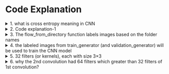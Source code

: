 # Code Explanation

<details>
  <summary>1. what is cross entropy meaning in CNN</summary>  
Cross-entropy is a loss function commonly used in **Convolutional Neural Networks (CNNs)**, particularly for classification tasks. It measures the difference between the predicted probability distribution and the true label distribution. Cross-entropy quantifies how well the predicted probability distribution matches the actual labels.

### Key Concepts
1. **Probability Distribution**:
   - In a classification task, the output of a CNN is often a probability distribution over different classes, typically achieved using the **softmax function**.
   - For example, if there are three classes, the model might output probabilities like \([0.7, 0.2, 0.1]\).

2. **True Labels**:
   - The true label is represented as a one-hot encoded vector for classification tasks. For instance, if the true class is the second one in a three-class problem, the true label would be \([0, 1, 0]\).

3. **Cross-Entropy Formula**:
   The cross-entropy loss for a single example is given by:
   \[
   L = - \sum_{i} y_i \log(\hat{y}_i)
   \]
   Where:
   - \(y_i\): True label (0 or 1 for each class).
   - \(\hat{y}_i\): Predicted probability for each class.
   - The summation is over all classes.

   For a batch of examples, the average loss across the batch is computed.

4. **Intuition**:
   - Cross-entropy penalizes predictions that deviate from the true labels. The further the predicted probability is from 1 for the correct class, the larger the loss.
   - If the model predicts a probability close to 1 for the correct class, the loss is low.

5. **Relation to Logarithmic Likelihood**:
   - Cross-entropy is derived from the likelihood function for classification tasks. It calculates the negative log likelihood of the true labels under the predicted probabilities.

### Why Use Cross-Entropy in CNNs?
- **For multi-class classification**:
  - Cross-entropy works seamlessly with the softmax activation, which outputs normalized probabilities.
- **Encourages confident predictions**:
  - It rewards predictions that strongly match the true labels and penalizes uncertain or wrong predictions.
- **Effective training**:
  - Cross-entropy provides meaningful gradients that help optimize the model effectively during backpropagation.

### Example in a CNN:
Imagine a CNN for digit classification (0–9):
- **True label**: The digit is "3," represented as \([0, 0, 0, 1, 0, 0, 0, 0, 0, 0]\).
- **Predicted probabilities**: \([0.1, 0.05, 0.1, 0.7, 0.02, 0.01, 0.01, 0.005, 0.01, 0.005]\).
- **Cross-entropy loss**:
  \[
  L = -\log(0.7) \approx 0.3567
  \]
This value would decrease as the model improves its predictions.
</details>

   
<details>
  <summary>2. Code explanation-1</summary> 
  This code is a part of a machine learning pipeline for preparing and loading image data for training a Convolutional Neural Network (CNN). Here’s a detailed breakdown:

---

### **1. ImageDataGenerator**

The `ImageDataGenerator` class in Keras is used to preprocess and augment image data. It applies transformations like scaling, rotation, flipping, etc., to generate a variety of images for training, which improves the generalization ability of the model. 

In the given code:
```python
train_datagen = ImageDataGenerator(rescale=1.0/255.0, validation_split=0.2)
```

- **`rescale=1.0/255.0`**: 
  - Normalizes pixel values from the range `[0, 255]` to `[0, 1]`. This normalization helps in faster convergence during training because smaller values make optimization easier.
  
- **`validation_split=0.2`**:
  - Reserves 20% of the images for validation. The remaining 80% is used for training. This is useful for monitoring the model's performance on unseen data during training.

---

### **2. train_generator**

The `flow_from_directory` method loads images from a directory structure, preprocesses them, and creates a data generator. This generator yields batches of image-label pairs during training. It’s memory efficient as it loads only the required images in each batch rather than all images at once.

```python
train_generator = train_datagen.flow_from_directory(
    base_dir,
    target_size=(80, 80),
    batch_size=32,
    class_mode='binary',
    subset='training'
)
```

#### Arguments:

- **`base_dir`**:
  - Path to the base directory containing the images organized in subdirectories. Each subdirectory represents a class. For example:
    ```
    base_dir/
    ├── GO/    # Contains images for the "GO" class
    └── NG/    # Contains images for the "NG" class
    ```

- **`target_size=(80, 80)`**:
  - Resizes all images to 80x80 pixels, ensuring a uniform input size to the neural network.

- **`batch_size=32`**:
  - Specifies the number of images per batch. The generator will yield 32 images and their labels in each step during training.

- **`class_mode='binary'`**:
  - Specifies that this is a binary classification problem (two classes: `GO` and `NG`).

- **`subset='training'`**:
  - Indicates that this generator will only use the training subset (80% of the data, as defined by the `validation_split` in `ImageDataGenerator`).

#### Output:
- `train_generator` is a generator that, when iterated, yields:
  - A batch of images as a NumPy array (shape: `(32, 80, 80, 3)` for 32 images of size 80x80 with 3 color channels).
  - Corresponding labels (shape: `(32,)`), where each label is `0` (for NG) or `1` (for GO).

---

### **3. The Complete Code Explanation**
Here’s a step-by-step breakdown:

1. **Set Base Directory**:
   - The variable `base_dir` points to the folder where images are stored, organized by class.

2. **Initialize Data Augmentation and Preprocessing**:
   - `train_datagen` is an instance of `ImageDataGenerator`, which:
     - Normalizes image pixel values to `[0, 1]`.
     - Splits the data into 80% training and 20% validation subsets.

3. **Load Training Data**:
   - `train_generator` is created using `flow_from_directory`, which:
     - Reads images from the `base_dir`.
     - Resizes them to 80x80 pixels.
     - Divides them into batches of size 32.
     - Labels them according to their class folder (`GO` or `NG`).
     - Ensures only the training subset (80% of data) is used.

This setup prepares the data for efficient and scalable training. Images are preprocessed dynamically, reducing memory usage, and ensuring the training loop can iterate over batches without loading all images at once.
</details>

<details>
  <summary>3. The flow_from_directory function labels images based on the folder names</summary>
  The `flow_from_directory` function labels images **based on the folder names** in which the images are stored. Here's how it works in your scenario:

---

### **How `flow_from_directory` Labels Images**
1. **Folder Structure and Labels**:
   - The directory passed to `flow_from_directory` (e.g., `base_dir`) must have subdirectories, where each subdirectory represents a class.
   - For example:
     ```
     base_dir/
     ├── GO/    # Folder for class "GO"
     │   ├── image1.jpg
     │   ├── image2.jpg
     │   └── ...
     └── NG/    # Folder for class "NG"
         ├── image1.jpg
         ├── image2.jpg
         └── ...
     ```

   - In this structure:
     - All images inside the `GO` folder are automatically labeled as `1` (class 1).
     - All images inside the `NG` folder are automatically labeled as `0` (class 0).
     - This labeling is based entirely on the folder names.

2. **Mixing Images**:
   - `flow_from_directory` does **not mix images across folders**.
   - Each image is labeled according to the folder it resides in, not based on its content or features.

3. **How Labels Are Decided**:
   - **The folder structure determines the labels**.
   - The function assigns labels in alphabetical order of the folder names:
     - If `GO` comes alphabetically after `NG`, then:
       - `NG` is labeled as `0`.
       - `GO` is labeled as `1`.

---

### **Your Question Answered**
1. **Does `flow_from_directory` read all images in folder `60` as `NG` and `100` as `GO`?**
   - If `60` and `100` are folder names, it depends on their placement in the directory and naming convention:
     - If `base_dir` has `60` and `100` as folder names:
       ```
       base_dir/
       ├── 60/   # Class 0
       └── 100/  # Class 1
       ```
       Then:
       - Images in folder `60` are labeled as `0` (NG).
       - Images in folder `100` are labeled as `1` (GO).

2. **Who decides whether an image is `GO` or `NG`?**
   - **You decide** by organizing the images into their respective folders (`GO` or `NG`) before running `flow_from_directory`.

3. **Can `flow_from_directory` classify based on image features?**
   - No, `flow_from_directory` does not analyze image features. It only assigns labels based on the folder structure.
   - The model you train using these labeled images will later learn the features that distinguish `GO` from `NG`.

---

### **What If You Need Dynamic Labeling Based on Features?**
If you want to label images based on their features (e.g., using metadata or a custom algorithm):
1. Use a script to process images and assign labels dynamically.
2. Create a custom data generator instead of relying on `flow_from_directory`.
3. Example:
   ```python
   def custom_generator(file_paths, labels, batch_size):
       # Logic to load images and labels dynamically
       pass
   ```

---

### **Summary**
- `flow_from_directory` labels images based on **folder names** (e.g., `GO` and `NG`).
- **You decide the criteria** for `GO` or `NG` by placing images in the respective folders.
- It does **not analyze image features**; the folder structure alone dictates the labels.
</details>

<details>
  <summary>4. the labeled images from train_generator (and validation_generator) will be used to train the CNN model </summary>
  Yes, the labeled images from `train_generator` (and `validation_generator`) will be used to train the CNN model in the above code. Let’s break down the code in detail:

---

### **1. Define the CNN Model**

#### **What is happening here?**
```python
model = Sequential([
    Conv2D(32, (3, 3), activation='relu', input_shape=(80, 80, 3)),
    MaxPooling2D(2, 2),
    Conv2D(64, (3, 3), activation='relu'),
    MaxPooling2D(2, 2),
    Flatten(),
    Dense(128, activation='relu'),
    Dense(1, activation='sigmoid')
])
```

This defines a **Sequential Convolutional Neural Network (CNN)** for binary classification. Let’s go step by step:

1. **`Conv2D(32, (3, 3), activation='relu', input_shape=(80, 80, 3))`**:
   - Adds a convolutional layer with:
     - **32 filters** (or kernels), each with size \(3 \times 3\).
     - Activation function: **ReLU** (rectified linear unit), which introduces non-linearity and prevents vanishing gradients.
     - **Input shape**: \(80 \times 80 \times 3\), matching the resized images (80x80 pixels, 3 color channels: RGB).

2. **`MaxPooling2D(2, 2)`**:
   - Reduces the spatial dimensions of the feature map by taking the maximum value in \(2 \times 2\) regions. This:
     - Reduces computation.
     - Retains the most important features.

3. **`Conv2D(64, (3, 3), activation='relu')`**:
   - Adds another convolutional layer with 64 filters, further extracting more complex features from the image.

4. **`MaxPooling2D(2, 2)`**:
   - Again reduces the spatial dimensions to prevent overfitting and reduce computational load.

5. **`Flatten()`**:
   - Converts the 2D feature map into a 1D vector, making it ready for the dense (fully connected) layers.

6. **`Dense(128, activation='relu')`**:
   - Adds a fully connected layer with 128 neurons.
   - ReLU activation ensures non-linearity.

7. **`Dense(1, activation='sigmoid')`**:
   - Adds an output layer with:
     - **1 neuron**, since it’s a binary classification problem.
     - **Sigmoid activation**, which outputs a probability between 0 and 1, suitable for binary classification.

---

### **2. Compile the Model**

#### **What is happening here?**
```python
model.compile(optimizer='adam', loss='binary_crossentropy', metrics=['accuracy'])
```

1. **`optimizer='adam'`**:
   - Uses the **Adam optimizer**, an adaptive gradient descent algorithm that adjusts the learning rate dynamically during training.

2. **`loss='binary_crossentropy'`**:
   - Specifies the loss function as **binary cross-entropy**, suitable for binary classification. It calculates how far the predicted probabilities are from the true labels (0 or 1).

3. **`metrics=['accuracy']`**:
   - Tracks the model's accuracy during training, which is the fraction of correctly predicted labels.

---

### **3. Train the Model**

#### **What is happening here?**
```python
model.fit(
    train_generator,
    epochs=10,
    validation_data=validation_generator
)
```

1. **`train_generator`**:
   - Supplies batches of labeled training images to the model.

2. **`epochs=10`**:
   - Specifies that the model will iterate over the entire training dataset 10 times.

3. **`validation_data=validation_generator`**:
   - Supplies validation data for monitoring the model's performance on unseen data after each epoch.

---

### **4. Save the Trained Model**

#### **What is happening here?**
```python
model.save("fan_model.h5")
```

- Saves the trained model to a file named `fan_model.h5`.
- This saved model can later be loaded to make predictions or for further training.

---

### **What is Being Trained?**
Yes, the **labeled images from `train_generator` are used to train the model**. Here’s how it works:
- `train_generator` provides images with their respective labels (e.g., `GO` = 1, `NG` = 0), as determined by the folder structure.
- During training:
  - The model learns to map the image features (extracted by the convolutional layers) to their correct labels (binary: `0` or `1`).
  - The process minimizes the **binary cross-entropy loss** to improve the predictions.

---

### **How Does It Classify Images as GO or NG?**
- After training, the model will be able to classify new images as `GO` (1) or `NG` (0).
- The sigmoid activation in the last layer outputs a probability:
  - Probability \( > 0.5 \): Image is classified as `GO` (1).
  - Probability \( \leq 0.5 \): Image is classified as `NG` (0).

---

### **Summary**
- The code trains a CNN to classify images into `GO` or `NG`.
- Labeled images are supplied from `train_generator` (using folder names for labels).
- The model learns patterns (features) that distinguish the two classes during training.
- The trained model is saved for future use.
</details>

<details>
  <summary>5. 32 filters (or kernels), each with size 3×3</summary>
  The 32 filters (or kernels) in a convolutional layer are arrays of trainable parameters, initialized randomly and updated during training. Let's break this down:

---

### **1. What Are Filters in a CNN?**
- **Filters/Kernels**:
  - A filter is a small matrix (e.g., \(3 \times 3\)) that slides over the input image (convolution operation).
  - It extracts specific features like edges, textures, or patterns from the image.
  - In your case, there are **32 filters**, each with dimensions \(3 \times 3\).

- **How They Look**:
  - Initially, filters are **randomly initialized**.
  - During training, the values in these filters are updated via **backpropagation** to minimize the loss function.
  - After training, the filters might represent specific patterns (e.g., edges, corners, or more abstract features in deeper layers).

---

### **2. How Are Filters Produced?**
Filters are learned automatically during the training process:

1. **Initialization**:
   - Filters are initialized with small random values (e.g., using techniques like Xavier or He initialization).

2. **Convolution Operation**:
   - Each filter slides across the input image (or feature map) and performs element-wise multiplication followed by summation (dot product).
   - This operation produces a feature map for each filter, highlighting areas of the image where the filter's pattern matches.

3. **Loss and Backpropagation**:
   - The network calculates the **loss** (difference between predictions and actual labels).
   - Through **backpropagation**, the gradients of the loss with respect to the filter values are computed.
   - The filter values are updated using these gradients to make the predictions more accurate.

---

### **3. What Do the Filters Learn?**
The criteria for what a filter "looks like" or what it "learns" are not predefined but emerge naturally during training:

1. **Shallow Layers**:
   - Filters in the first convolutional layer learn **basic features** like:
     - Vertical edges
     - Horizontal edges
     - Diagonal lines
     - Color gradients

2. **Deeper Layers**:
   - Filters in deeper layers learn **abstract features** like:
     - Shapes
     - Textures
     - Patterns
     - Object parts

3. **How They Look Post-Training**:
   - Filters often resemble patterns relevant to the task. For example, in a defect inspection task:
     - Some filters might focus on detecting circular shapes (labels).
     - Others might focus on irregularities (defects).

---

### **4. How to Visualize Filters?**
Filters can be visualized to understand what they’ve learned:
- After training, you can extract and visualize filter weights using libraries like TensorFlow or Keras.

#### Example Code to Visualize Filters:
```python
# Extract the weights of the first convolutional layer
filters, biases = model.layers[0].get_weights()

# Normalize filter values for visualization
filters = (filters - filters.min()) / (filters.max() - filters.min())

# Plot filters
import matplotlib.pyplot as plt
n_filters = filters.shape[-1]  # Number of filters
for i in range(n_filters):
    f = filters[:, :, :, i]  # Extract each filter
    plt.subplot(4, 8, i+1)   # Adjust rows and columns as needed
    plt.imshow(f[:, :, 0], cmap='gray')  # Visualize filter as grayscale
    plt.axis('off')
plt.show()
```

---

### **5. Are Filters Predefined or Learned?**
- Filters are **not predefined**.
- They are **learned** during training based on the task at hand and the input data.
- The criteria for what a filter represents emerge from:
  - The dataset (e.g., images of "GO" and "NG").
  - The loss function (e.g., binary cross-entropy in your case).

---

### **Summary**
- The 32 filters are \(3 \times 3\) matrices of numbers (initially random), updated during training.
- These filters are learned to capture patterns relevant to the task:
  - Shallow filters detect simple edges or textures.
  - Deeper filters identify complex patterns or shapes.
- The learning process is automatic and driven by the dataset and optimization process (backpropagation). Visualization can help understand the features they detect.
</details>

<details>
  <summary>6. why the 2nd convolution had 64 filters which greater than 32 filters of 1st convolution?</summary>
  The second convolutional layer in your CNN has 64 filters, which is greater than the 32 filters in the first layer. This design choice is common in CNN architectures and serves a specific purpose related to feature extraction and abstraction. Let’s explore the reasons:

---

### **1. Feature Complexity Increases in Deeper Layers**

- **First Convolutional Layer (32 Filters)**:
  - The first layer operates directly on the raw pixel data of the image.
  - It learns basic, low-level features such as edges, lines, and corners.
  - Fewer filters are sufficient at this stage because the features being detected are simple.

- **Second Convolutional Layer (64 Filters)**:
  - The second layer takes the output of the first layer (feature maps) as input.
  - It learns more complex, higher-level features by combining the low-level features detected in the first layer.
  - To capture the increasing complexity of patterns, more filters are used.

---

### **2. Increasing Filters Enhances Representational Capacity**

- Each filter captures a specific feature or pattern in the input.
- As we go deeper, the number of features or patterns the network needs to recognize increases.
- Increasing the number of filters allows the network to:
  - Detect a wider variety of features.
  - Represent more intricate details.

---

### **3. Hierarchical Feature Learning**

- **First Layer**:
  - Detects basic features like edges, gradients, or simple shapes.
- **Second Layer**:
  - Combines these basic features to detect more complex shapes or patterns, like corners or textures.
- **Subsequent Layers**:
  - Build even higher-level abstractions, such as specific object parts or features relevant to classification.

To achieve this hierarchical learning, deeper layers need more filters to process the richer, abstracted information.

---

### **4. Input Size Decreases, So Computation Remains Feasible**

- After each convolution and pooling operation, the spatial size (height and width) of the feature map decreases.
  - For example, with \(80 \times 80\) input and two \(2 \times 2\) max-pooling layers:
    - First layer output: \(40 \times 40\)
    - Second layer output: \(20 \times 20\)
- This reduction in size means the network can afford to have more filters in deeper layers without excessively increasing computation.

---

### **5. Design Pattern in CNNs**
- It’s a standard practice in CNN architectures to:
  - Start with a small number of filters.
  - Gradually increase the number of filters in deeper layers.
- Popular architectures like **VGGNet** and **ResNet** follow this pattern because it balances computational efficiency with representational power.

---

### **6. Why Not Use 64 Filters in the First Layer?**
- Using more filters in the first layer would increase computation and the number of parameters without adding much value.
- The first layer focuses on basic features, so fewer filters are sufficient.
- Deeper layers, which learn more complex features, benefit more from additional filters.

---

### **Summary**
- The second convolutional layer has more filters than the first because:
  - Deeper layers learn more complex and varied features.
  - Increasing filters enhances the network’s ability to represent rich patterns.
  - Reduced spatial size of feature maps in deeper layers makes higher filter counts computationally feasible.
- This hierarchical approach is a proven design pattern in CNNs for efficiently learning from images.
</details>
